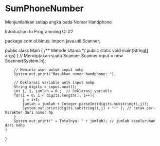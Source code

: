 # SumPhoneNumber
Menjumlahkan setiap angka pada Nomor Handphone

Intoduction to Programming
OL#2

package com.ol.binus;
import java.util.Scanner;

public class Main {
    /** Metode Utama */
    public static void main(String[] args) {
        // Menciptakan suatu Scanner
        Scanner input = new Scanner(System.in);

        // Meminta user untuk input nohp
        System.out.print("Masukkan nomor handphone: ");

        // Deklarasi variable untk input nohp
        String digits = input.next();
        int i, j, jumlah = 0 ;  // Deklarasi variable
        for(i = 0; i < digits.length(); i++){
            j = i+1;
            jumlah = jumlah + Integer.parseInt(digits.substring(i,j));
            System.out.print(digits.substring(i,j) + "+" ); // cetak per-karakter dari nomor hp
        }
        System.out.print(" = Totalnya: " + jumlah); // jumlah keseluruhan dari nohp
    }
}
